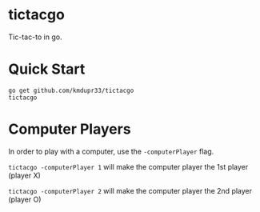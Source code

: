 # tictacgo

Tic-tac-to in go.

# Quick Start

```
go get github.com/kmdupr33/tictacgo
tictacgo
```

# Computer Players

In order to play with a computer, use the `-computerPlayer` flag.

`tictacgo -computerPlayer 1` will make the computer player the 1st player (player X)

`tictacgo -computerPlayer 2` will make the computer player the 2nd player (player O)
